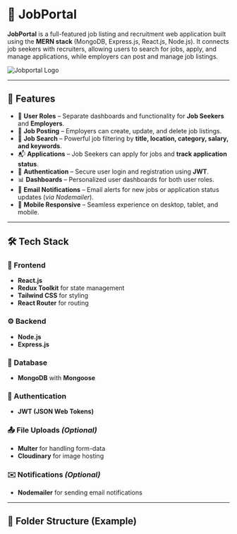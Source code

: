 # 💼 JobPortal

**JobPortal** is a full-featured job listing and recruitment web application built using the **MERN stack** (MongoDB, Express.js, React.js, Node.js). It connects job seekers with recruiters, allowing users to search for jobs, apply, and manage applications, while employers can post and manage job listings.

![Jobportal Logo](https://i.ibb.co.com/zVZwDGVW/Job-Portal.png)

---

## 🚀 Features

- 👤 **User Roles** – Separate dashboards and functionality for **Job Seekers** and **Employers**.
- 📄 **Job Posting** – Employers can create, update, and delete job listings.
- 🔎 **Job Search** – Powerful job filtering by **title, location, category, salary, and keywords**.
- 📬 **Applications** – Job Seekers can apply for jobs and **track application status**.
- 🔐 **Authentication** – Secure user login and registration using **JWT**.
- 📊 **Dashboards** – Personalized user dashboards for both user roles.
- 📨 **Email Notifications** – Email alerts for new jobs or application status updates (*via Nodemailer*).
- 📱 **Mobile Responsive** – Seamless experience on desktop, tablet, and mobile.

---

## 🛠 Tech Stack

### 🔧 Frontend
- **React.js**
- **Redux Toolkit** for state management
- **Tailwind CSS** for styling
- **React Router** for routing

### ⚙️ Backend
- **Node.js**
- **Express.js**

### 💾 Database
- **MongoDB** with **Mongoose**

### 🔐 Authentication
- **JWT (JSON Web Tokens)**

### 📤 File Uploads *(Optional)*
- **Multer** for handling form-data
- **Cloudinary** for image hosting

### ✉️ Notifications *(Optional)*
- **Nodemailer** for sending email notifications

---

## 📁 Folder Structure (Example)

